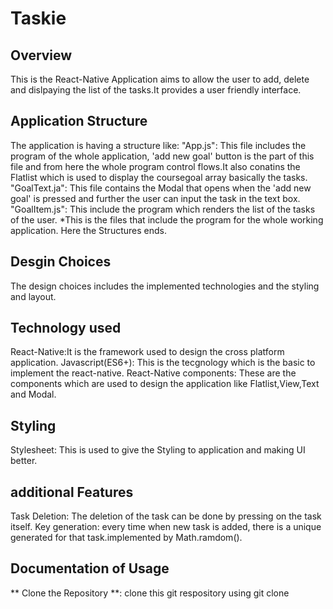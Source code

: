 # Taskie
## Overview
This is the React-Native Application aims to allow the user to add, delete and dislpaying the list of the tasks.It provides a user friendly interface.
## Application Structure
The application is having a structure like:
"App.js": This file includes the program of the whole application, 'add new goal' button is the part of this file and from here the whole program control flows.It also conatins the Flatlist which is used to display the coursegoal array basically the tasks.
"GoalText.ja": This file contains the Modal that opens when the 'add new goal' is pressed and further the user can input the task in the text box.
"GoalItem.js": This include the program which renders the list of the tasks of the user.
*This is the files that include the program for the whole working application. Here the Structures ends.
## Desgin Choices
The design choices includes the implemented technologies and the styling and layout.
## Technology used
React-Native:It is the framework used to design the cross platform application.
Javascript(ES6+): This is the tecgnology which is the basic to implement the react-native.
React-Native components: These are the components which are used to design the application like Flatlist,View,Text and Modal.

## Styling
Stylesheet: This is used to give the Styling to application and making UI better.

## additional Features
Task Deletion: The deletion of the task can be done by pressing on the task itself.
Key generation: every time when new task is added, there is a unique generated for that task.implemented by Math.ramdom().

## Documentation of Usage
** Clone the Repository **: clone this git respository using git clone 

